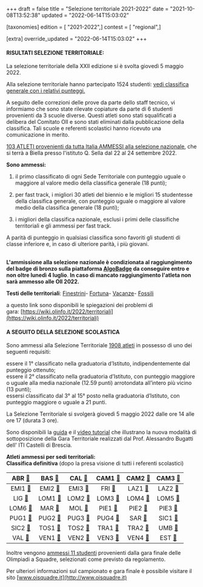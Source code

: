 +++
draft = false
title = "Selezione territoriale 2021-2022"
date = "2021-10-08T13:52:38"
updated = "2022-06-14T15:03:02"

[taxonomies]
edition = [ "2021-2022",]
contest = [ "regional",]

[extra]
override_updated = "2022-06-14T15:03:02"
+++
#### **RISULTATI SELEZIONE TERRITORIALE:**

La selezione territoriale della XXII edizione si è svolta giovedì 5 maggio 2022.

Alla selezione territoriale hanno partecipato 1524 studenti: [vedi classifica generale con i relativi punteggi.](/oldsite/202/classifica-generale-territoriale-2022.xlsx)

A seguito delle correzioni delle prove da parte dello staff tecnico, vi informiamo che sono state rilevate copiature da parte di 6 studenti provenienti da 3 scuole diverse. Questi atleti sono stati squalificati a delibera del Comitato OII e sono stati eliminati dalla pubblicazione della classifica. Tali scuole e referenti scolastici hanno ricevuto una comunicazione in merito.

[103 ATLETI provenienti da tutta Italia AMMESSI alla selezione nazionale](/oldsite/202/ammessi-nazionale2022.xlsx), che si terrà a Biella presso l'istituto Q. Sella dal 22 al 24 settembre 2022.

**Sono ammessi:**

1. il primo classificato di ogni Sede Territoriale con punteggio uguale o maggiore al valore medio della classifica generale (18 punti);

2. per fast track, i migliori 30 atleti del biennio e le migliori 15 studentesse della classifica generale, con punteggio uguale o maggiore al valore medio della classifica generale (18 punti);

3. i migliori della classifica nazionale, esclusi i primi delle classifiche territoriali e gli ammessi per fast track.

A parità di punteggio in qualsiasi classifica sono favoriti gli studenti di classe inferiore e, in caso di ulteriore parità, i più giovani.

<br/>**L'ammissione alla selezione nazionale è condizionata al raggiungimento del badge di bronzo sulla piattaforma [AlgoBadge](https://algobadge.olinfo.it/) da conseguire entro e non oltre lunedì 4 luglio**. **In caso di mancato raggiungimento l'atleta non sarà ammesso alle OII 2022.**

**Testi delle territoriali**: [Finestrini](/oldsite/202/finestrini.pdf)- [Fortuna](/oldsite/202/fortuna.pdf)- [Vacanze](/oldsite/202/vacanze.pdf)- [Fossili](/oldsite/202/fossili.pdf)

a questo link sono disponibili le spiegazioni dei problemi di gara: [https://wiki.olinfo.it/2022/territoriali](https://wiki.olinfo.it/2022/territoriali)

#### **A SEGUITO DELLA SELEZIONE SCOLASTICA**

Sono ammessi alla Selezione Territoriale [1908 atleti](/oldsite/202/oii-ammessi-territoriale-2022-definitiva.xlsx) in possesso di uno dei seguenti requisiti:

essere il 1° classificato nella graduatoria d’Istituto, indipendentemente dal punteggio ottenuto;<br/>essere il 2° classificato nella graduatoria d’Istituto, con punteggio maggiore o uguale alla media nazionale (12.59 punti) arrotondata all’intero più vicino (13 punti);<br/>essersi classificato dal 3° al 15° posto nella graduatoria d’Istituto, con punteggio maggiore o uguale a 21 punti.

La Selezione Territoriale si svolgerà giovedì 5 maggio 2022 dalle ore 14 alle ore 17 (durata 3 ore).

Sono disponibili la [guida](http://www.imparando.net/sito/olimpiadi_di_informatica.htm) e il [video tutorial](https://www.youtube.com/watch?v=2JbEsQCmkbk) che illustrano la nuova modalità di sottoposizione della Gara Territoriale realizzati dal Prof. Alessandro Bugatti dell' ITI Castelli di Brescia.

**Atleti ammessi per sedi territoriali:**<br/>**Classifica definitiva** (dopo la presa visione di tutti i referenti scolastici)

|  ABR [🔗](/oldsite/202/ABR_2022.xlsx)  |  BAS [🔗](/oldsite/202/BAS_2022.xlsx)  |  CAL [🔗](/oldsite/202/CAL_2022.xlsx)  | CAM1 [🔗](/oldsite/202/CAM1_2022.xlsx) | CAM2 [🔗](/oldsite/202/CAM2_2022.xlsx) | CAM3 [🔗](/oldsite/202/CAM3_2022.xlsx) |
| :------------------------------------: | :---------------------------------: | :---------------------------------: | :---------------------------------: | :---------------------------------: | :---------------------------------: |
| EMI1 [🔗](/oldsite/202/EMI1_2022.xlsx) | EMI2 [🔗](/oldsite/202/EMI2_2022.xlsx) | EMI3 [🔗](/oldsite/202/EMI3_2022.xlsx) |  FRI [🔗](/oldsite/202/FRI_2022.xlsx)  | LAZ1 [🔗](/oldsite/202/LAZ1_2022.xlsx) | LAZ2 [🔗](/oldsite/202/LAZ2_2022.xlsx) |
|  LIG [🔗](/oldsite/202/LIG_2022.xlsx)  | LOM1 [🔗](/oldsite/202/LOM1_2022.xlsx) | LOM2 [🔗](/oldsite/202/LOM2_2022.xlsx) | LOM3 [🔗](/oldsite/202/LOM3_2022.xlsx) | LOM4 [🔗](/oldsite/202/LOM4_2022.xlsx) | LOM5 [🔗](/oldsite/202/LOM5_2022.xlsx) |
| LOM6 [🔗](/oldsite/202/LOM6_2022.xlsx) |  MAR [🔗](/oldsite/202/MAR_2022.xlsx)  |  MOL [🔗](/oldsite/202/MOL_2022.xlsx)  | PIE1 [🔗](/oldsite/202/PIE1_2022.xlsx) | PIE2 [🔗](/oldsite/202/PIE2_2022.xlsx) | PIE3 [🔗](/oldsite/202/PIE3_2022.xlsx) |
| PUG1 [🔗](/oldsite/202/PUG1_2022.xlsx) | PUG2 [🔗](/oldsite/202/PUG2_2022.xlsx) | PUG3 [🔗](/oldsite/202/PUG3_2022.xlsx) | PUG4 [🔗](/oldsite/202/PUG4_2022.xlsx) |  SAR [🔗](/oldsite/202/SAR_2022.xlsx)  | SIC1 [🔗](/oldsite/202/SIC1_2022.xlsx) |
| SIC2 [🔗](/oldsite/202/SIC2_2022.xlsx) | TOS1 [🔗](/oldsite/202/TOS1_2022.xlsx) | TOS2 [🔗](/oldsite/202/TOS2_2022.xlsx) | TRA1 [🔗](/oldsite/202/TRA1_2022.xlsx) | TRA2 [🔗](/oldsite/202/TRA2_2022.xlsx) |  UMB [🔗](/oldsite/202/UMB_2022.xlsx)  |
|  VAL [🔗](/oldsite/202/VAL_2022.xlsx)  | VEN1 [🔗](/oldsite/202/VEN1_2022.xlsx) | VEN2 [🔗](/oldsite/202/VEN2_2022.xlsx) | VEN3 [🔗](/oldsite/202/VEN3_2022.xlsx) | VEN4 [🔗](/oldsite/202/VEN4_2022.xlsx) |  EST [🔗](/oldsite/202/EST_2022.xlsx)  |

Inoltre vengono [ammessi 11 studenti](/oldsite/202/11_studenti_OIS.xlsx) provenienti dalla gara finale delle Olimpiadi a Squadre, selezionati come previsto da regolamento.

Per ulteriori informazioni sul campionato e gara finale è possibile visitare il sito [www.oisquadre.it](http://www.oisquadre.it)
